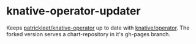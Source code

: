 # knative-operator-updater

Keeps [patrickleet/knative-operator](https://github.com/patrickleet/knative-operator) up to date with [knative/operator](https://github.com/knative/operator). The forked version serves a chart-repository in it's gh-pages branch.
